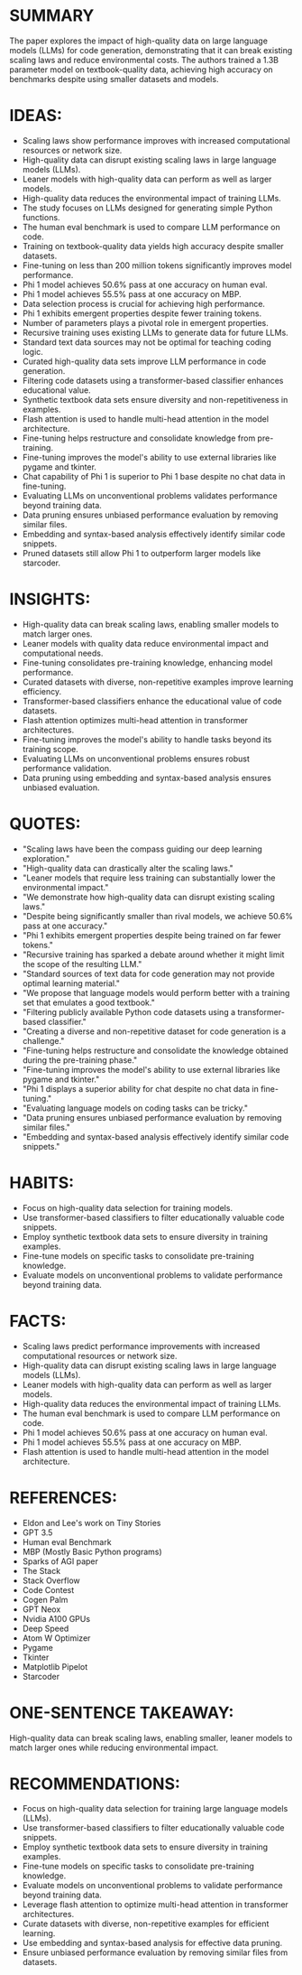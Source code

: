 # SUMMARY
The paper explores the impact of high-quality data on large language models (LLMs) for code generation, demonstrating that it can break existing scaling laws and reduce environmental costs. The authors trained a 1.3B parameter model on textbook-quality data, achieving high accuracy on benchmarks despite using smaller datasets and models.

# IDEAS:
- Scaling laws show performance improves with increased computational resources or network size.
- High-quality data can disrupt existing scaling laws in large language models (LLMs).
- Leaner models with high-quality data can perform as well as larger models.
- High-quality data reduces the environmental impact of training LLMs.
- The study focuses on LLMs designed for generating simple Python functions.
- The human eval benchmark is used to compare LLM performance on code.
- Training on textbook-quality data yields high accuracy despite smaller datasets.
- Fine-tuning on less than 200 million tokens significantly improves model performance.
- Phi 1 model achieves 50.6% pass at one accuracy on human eval.
- Phi 1 model achieves 55.5% pass at one accuracy on MBP.
- Data selection process is crucial for achieving high performance.
- Phi 1 exhibits emergent properties despite fewer training tokens.
- Number of parameters plays a pivotal role in emergent properties.
- Recursive training uses existing LLMs to generate data for future LLMs.
- Standard text data sources may not be optimal for teaching coding logic.
- Curated high-quality data sets improve LLM performance in code generation.
- Filtering code datasets using a transformer-based classifier enhances educational value.
- Synthetic textbook data sets ensure diversity and non-repetitiveness in examples.
- Flash attention is used to handle multi-head attention in the model architecture.
- Fine-tuning helps restructure and consolidate knowledge from pre-training.
- Fine-tuning improves the model's ability to use external libraries like pygame and tkinter.
- Chat capability of Phi 1 is superior to Phi 1 base despite no chat data in fine-tuning.
- Evaluating LLMs on unconventional problems validates performance beyond training data.
- Data pruning ensures unbiased performance evaluation by removing similar files.
- Embedding and syntax-based analysis effectively identify similar code snippets.
- Pruned datasets still allow Phi 1 to outperform larger models like starcoder.

# INSIGHTS:
- High-quality data can break scaling laws, enabling smaller models to match larger ones.
- Leaner models with quality data reduce environmental impact and computational needs.
- Fine-tuning consolidates pre-training knowledge, enhancing model performance.
- Curated datasets with diverse, non-repetitive examples improve learning efficiency.
- Transformer-based classifiers enhance the educational value of code datasets.
- Flash attention optimizes multi-head attention in transformer architectures.
- Fine-tuning improves the model's ability to handle tasks beyond its training scope.
- Evaluating LLMs on unconventional problems ensures robust performance validation.
- Data pruning using embedding and syntax-based analysis ensures unbiased evaluation.

# QUOTES:
- "Scaling laws have been the compass guiding our deep learning exploration."
- "High-quality data can drastically alter the scaling laws."
- "Leaner models that require less training can substantially lower the environmental impact."
- "We demonstrate how high-quality data can disrupt existing scaling laws."
- "Despite being significantly smaller than rival models, we achieve 50.6% pass at one accuracy."
- "Phi 1 exhibits emergent properties despite being trained on far fewer tokens."
- "Recursive training has sparked a debate around whether it might limit the scope of the resulting LLM."
- "Standard sources of text data for code generation may not provide optimal learning material."
- "We propose that language models would perform better with a training set that emulates a good textbook."
- "Filtering publicly available Python code datasets using a transformer-based classifier."
- "Creating a diverse and non-repetitive dataset for code generation is a challenge."
- "Fine-tuning helps restructure and consolidate the knowledge obtained during the pre-training phase."
- "Fine-tuning improves the model's ability to use external libraries like pygame and tkinter."
- "Phi 1 displays a superior ability for chat despite no chat data in fine-tuning."
- "Evaluating language models on coding tasks can be tricky."
- "Data pruning ensures unbiased performance evaluation by removing similar files."
- "Embedding and syntax-based analysis effectively identify similar code snippets."

# HABITS:
- Focus on high-quality data selection for training models.
- Use transformer-based classifiers to filter educationally valuable code snippets.
- Employ synthetic textbook data sets to ensure diversity in training examples.
- Fine-tune models on specific tasks to consolidate pre-training knowledge.
- Evaluate models on unconventional problems to validate performance beyond training data.

# FACTS:
- Scaling laws predict performance improvements with increased computational resources or network size.
- High-quality data can disrupt existing scaling laws in large language models (LLMs).
- Leaner models with high-quality data can perform as well as larger models.
- High-quality data reduces the environmental impact of training LLMs.
- The human eval benchmark is used to compare LLM performance on code.
- Phi 1 model achieves 50.6% pass at one accuracy on human eval.
- Phi 1 model achieves 55.5% pass at one accuracy on MBP.
- Flash attention is used to handle multi-head attention in the model architecture.

# REFERENCES:
- Eldon and Lee's work on Tiny Stories
- GPT 3.5
- Human eval Benchmark
- MBP (Mostly Basic Python programs)
- Sparks of AGI paper
- The Stack
- Stack Overflow
- Code Contest
- Cogen Palm
- GPT Neox
- Nvidia A100 GPUs
- Deep Speed
- Atom W Optimizer
- Pygame
- Tkinter
- Matplotlib Pipelot
- Starcoder

# ONE-SENTENCE TAKEAWAY:
High-quality data can break scaling laws, enabling smaller, leaner models to match larger ones while reducing environmental impact.

# RECOMMENDATIONS:
- Focus on high-quality data selection for training large language models (LLMs).
- Use transformer-based classifiers to filter educationally valuable code snippets.
- Employ synthetic textbook data sets to ensure diversity in training examples.
- Fine-tune models on specific tasks to consolidate pre-training knowledge.
- Evaluate models on unconventional problems to validate performance beyond training data.
- Leverage flash attention to optimize multi-head attention in transformer architectures.
- Curate datasets with diverse, non-repetitive examples for efficient learning.
- Use embedding and syntax-based analysis for effective data pruning.
- Ensure unbiased performance evaluation by removing similar files from datasets.